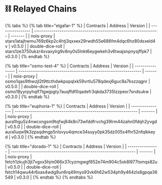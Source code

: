 # ⛓ Relayed Chains

{% tabs %}
{% tab title="elgafar-1" %}
| Contracts        | Address                                                          | Version |
| ---------------- | ---------------------------------------------------------------- | ------- |
| nois-proxy       | stars1atajhwmu769z6kp2c4htj3qxxex29rwdh55e686fm4dqc6hz80dsxeld4v | v0.5.0  |
| double-dice-roll | stars1ze3750ukzr4xvaxylrg9v8ny0s5lnkt6eygwkeh3v6twajsnpnysjffpk7 | v0.3.0  |
{% endtab %}

{% tab title="osmo-test-4" %}
| Contracts        | Address                                                         | Version |
| ---------------- | --------------------------------------------------------------- | ------- |
| nois-proxy       | osmo1qas9thwzjl2t9ttcthdwkpxpqlxk59vrtlu578qdexj6guc8a7kszzqgnr | v0.5.0  |
| double-dice-roll | osmo18yyrpyhqlf7tgwjpgty7auqffdf0qadefr3qkda3735lzzpexr7sndsukw | v0.3.0  |
{% endtab %}

{% tab title="euphoria-1" %}
| Contracts        | Address                                                         | Version |
| ---------------- | --------------------------------------------------------------- | ------- |
| nois-proxy       | aura1hgu5z4nwcxngsm9tqfwj84k8n73wfddfrvchg39lrm44zahn0fdqh2yvgd | v0.5.0  |
| double-dice-roll | aura1uqw9k3zpsqdmgp5nlsvyu4qmce34suyy0pk35dz005x4fhr52nfqlkkeyd | v0.3.0  |
{% endtab %}

{% tab title="dorado-1" %}
| Contracts        | Address                                                          | Version |
| ---------------- | ---------------------------------------------------------------- | ------- |
| nois-proxy       | fetch1zkujh3jt7vgxx5hjm066x37cyzmgwgf852e74m904c5xk8l977tsmqs82u | v0.5.0  |
| double-dice-roll | fetch14qwu44r6xas4wdg9un6rq49mys93vk6h62w534ph9y464zls8gpqa36549 | v0.3.0  |
{% endtab %}
{% endtabs %}
